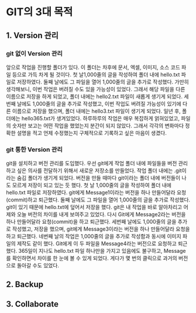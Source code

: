 # GIT의 3대 목적

## 1. Version 관리

### git 없이 Version 관리

앞으로 작업을 진행할 폴더가 있다. 이 폴더는 차후에 문서, 엑셀, 이미지, 소스 코드 파일 등으로 가득 차게 될 것이다. 첫 날1,000줄의 글을 작성하여 폴더 내에 hello.txt 파일로 저장하였다. 둘째 날에도 그 파일을 열어 1,000줄의 글을 추가로 작성했다. 가만히 생각해보니, 이번 작업은 버려질 수도 있을 가능성이 있었다. 그래서 해당 파일을 다른 이름으로 저장을 하게 되었고, 폴더 내에는 hello2.txt 파일이 새롭게 생기게 되었다. 세번째 날에도 1,000줄의 글을 추가로 작성했고, 이번 작업도 버려질 가능성이 있기에 다른 이름으로 저장을 했으며, 폴더 내에는 hello3.txt 파일이 생기게 되었다. 일년 후, 폴더에는 hello365.txt가 생겨있었다. 하루하루의 작업은 매우 복잡하게 얽혀있었고, 파일의 숫자만 보고는 어떤 작업을 했었는지 분간이 되지 않았다. 그래서 각각의 변화마다 정확한 설명을 적고 언제 수정했는지 구체적으로 기록하고 싶은 마음이 생겼다.



### git 통한 Version 관리

git을 설치하고 버전 관리를 도입했다. 우선 git에게 작업 폴더 내에 파일들을 버전 관리하고 싶은 의사를 전달하기 위해서 새로운 저장소를 만들었다. 작업 폴더 내에는 .git이라는 숨김 폴더가 생기게 되었다. 버전을 만들 때마다 git이라는 폴더 내에 버전들이 나도 모르게 저장이 되고 있는 듯 했다. 첫 날 1,000줄의 글을 작성하여 폴더 내에 hello.txt 파일로 저장하였다. git에게 Message1이라는 버전을 하나 만들어달라 요청(commit)하고 퇴근했다. 둘째 날에도 그 파일을 열어 1,000줄의 글을 추가로 작성했다. git이 있기 때문에 hello.txt에 덮어서 저장을 했다. git은 내 작업을 바로 알아차리고 어제와 오늘 버전의 차이를 내게 보여주고 있었다. 다시 Git에게 Message2라는 버전을 하나 만들어달라 요청(commit)을 하고 퇴근했다. 세번째 날에도 1,000줄의 글을 추가로 작성했고, 저장을 했으며, git에게 Message3이라는 버전을 하나 만들어달라 요청을 하고 퇴근했다. 네번째 날의 작업은 1,000줄의 글을 추가로 작성함과 동시에 이미지 파일의 제작도 같이 했다. Git에게 이 두 파일을 Message4라는 버전으로 요청하고 퇴근했다. 365일이 지나도 hello.txt 파일 하나만을 가지고 있음에도 불구하고, Message를 확인하면서 차이를 한 눈에 볼 수 있게 되었다. 게다가 몇 번의 클릭으로 과거의 버전으로 돌아갈 수도 있었다.



## 2. Backup

## 3. Collaborate